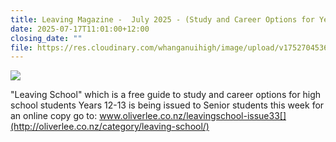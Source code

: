 ```yaml
---
title: Leaving Magazine -  July 2025 - (Study and Career Options for Year 12 - 13)
date: 2025-07-17T11:01:00+12:00
closing_date: ""
file: https://res.cloudinary.com/whanganuihigh/image/upload/v1752704536/Careers%20and%20Vocational/Leaving_School_Magazine_Cover_July_2025.jpg
---
```

![](https://res.cloudinary.com/whanganuihigh/image/upload/v1746766211/Careers%20and%20Vocational/Leaving_School_Magazine_-_May_2025.jpg)

"Leaving School" which is a free guide to study and career options for high school students Years 12-13 is being issued to Senior students this week for an online copy go to: www.oliverlee.co.nz/leavingschool-issue33[](http://oliverlee.co.nz/category/leaving-school/)
